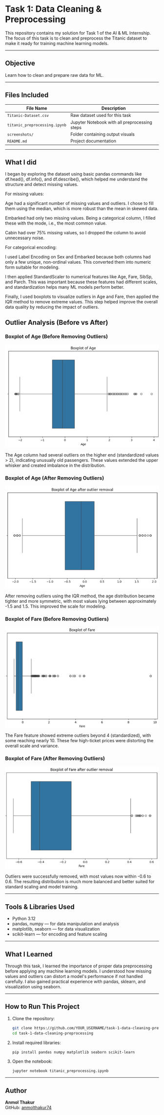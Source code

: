 # Task 1: Data Cleaning & Preprocessing

This repository contains my solution for Task 1 of the AI & ML Internship. The focus of this task is to clean and preprocess the Titanic dataset to make it ready for training machine learning models.

---

## Objective

Learn how to clean and prepare raw data for ML.

---

## Files Included

| File Name                     | Description                                        |
|------------------------------|----------------------------------------------------|
| `Titanic-Dataset.csv`        | Raw dataset used for this task                     |
| `titanic_preprocessing.ipynb`| Jupyter Notebook with all preprocessing steps      |
| `screenshots/`               | Folder containing output visuals                   |
| `README.md`                  | Project documentation                              |

---

## What I did

I began by exploring the dataset using basic pandas commands like df.head(), df.info(), and df.describe(), which helped me understand the structure and detect missing values.

For missing values:

Age had a significant number of missing values and outliers. I chose to fill them using the median, which is more robust than the mean in skewed data.

Embarked had only two missing values. Being a categorical column, I filled these with the mode, i.e., the most common value.

Cabin had over 75% missing values, so I dropped the column to avoid unnecessary noise.

For categorical encoding:

I used Label Encoding on Sex and Embarked because both columns had only a few unique, non-ordinal values. This converted them into numeric form suitable for modeling.

I then applied StandardScaler to numerical features like Age, Fare, SibSp, and Parch. This was important because these features had different scales, and standardization helps many ML models perform better.

Finally, I used boxplots to visualize outliers in Age and Fare, then applied the IQR method to remove extreme values. This step helped improve the overall data quality by reducing the impact of outliers.

## Outlier Analysis (Before vs After)

### Boxplot of Age (Before Removing Outliers)
![Before Outlier Removal - Age](screenshots/boxplot_age_before.png)

The Age column had several outliers on the higher end (standardized values > 2), indicating unusually old passengers. These values extended the upper whisker and created imbalance in the distribution.

### Boxplot of Age (After Removing Outliers)
![After Outlier Removal - Age](screenshots/boxplot_age_after.png)

After removing outliers using the IQR method, the age distribution became tighter and more symmetric, with most values lying between approximately -1.5 and 1.5. This improved the scale for modeling.

### Boxplot of Fare (Before Removing Outliers)
![Before Outlier Removal - Fare](screenshots/boxplot_fare_before.png)

The Fare feature showed extreme outliers beyond 4 (standardized), with some reaching nearly 10. These few high-ticket prices were distorting the overall scale and variance.

### Boxplot of Fare (After Removing Outliers)
![After Outlier Removal - Fare](screenshots/boxplot_fare_after.png)

Outliers were successfully removed, with most values now within -0.6 to 0.6. The resulting distribution is much more balanced and better suited for standard scaling and model training.

---

## Tools & Libraries Used

- Python 3.12
- pandas, numpy — for data manipulation and analysis
- matplotlib, seaborn — for data visualization
- scikit-learn — for encoding and feature scaling

---

## What I Learned

Through this task, I learned the importance of proper data preprocessing before applying any machine learning models. I understood how missing values and outliers can distort a model's performance if not handled carefully. I also gained practical experience with pandas, sklearn, and visualization using seaborn.

---

## How to Run This Project

1. Clone the repository:
   ```bash
   git clone https://github.com/YOUR_USERNAME/task-1-data-cleaning-preprocessing.git
   cd task-1-data-cleaning-preprocessing
   ```

2. Install required libraries:
   ```bash
   pip install pandas numpy matplotlib seaborn scikit-learn
   ```

3. Open the notebook:
   ```
   jupyter notebook titanic_preprocessing.ipynb
   ```

---

## Author

**Anmol Thakur**  
GitHub: [anmolthakur74](https://github.com/anmolthakur74)
